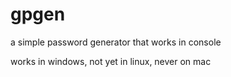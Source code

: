 # gpgen
a simple password generator that works in console

works in windows, not yet in linux, never on mac
